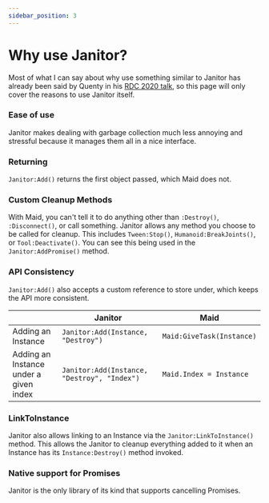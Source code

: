 ```yaml
---
sidebar_position: 3
---
```


# Why use Janitor?

Most of what I can say about why use something similar to Janitor has already been said by Quenty in his [RDC 2020 talk](https://www.youtube.com/watch?v=MOjiKS6F59s), so this page will only cover the reasons to use Janitor itself.

### Ease of use

Janitor makes dealing with garbage collection much less annoying and stressful because it manages them all in a nice interface.

### Returning

`Janitor:Add()` returns the first object passed, which Maid does not.

### Custom Cleanup Methods

With Maid, you can't tell it to do anything other than `:Destroy()`, `:Disconnect()`, or call something. Janitor allows any method you choose to be called for cleanup. This includes `Tween:Stop()`, `Humanoid:BreakJoints()`, or `Tool:Deactivate()`. You can see this being used in the `Janitor:AddPromise()` method.

### API Consistency

`Janitor:Add()` also accepts a custom reference to store under, which keeps the API more consistent.

|                                        | **Janitor**                                 | **Maid**                  |
| -------------------------------------- | ------------------------------------------- | ------------------------- |
| Adding an Instance                     | `Janitor:Add(Instance, "Destroy")`          | `Maid:GiveTask(Instance)` |
| Adding an Instance under a given index | `Janitor:Add(Instance, "Destroy", "Index")` | `Maid.Index = Instance`   |

### LinkToInstance

Janitor also allows linking to an Instance via the `Janitor:LinkToInstance()` method. This allows the Janitor to cleanup everything added to it when an Instance has its `Instance:Destroy()` method invoked.

### Native support for Promises

Janitor is the only library of its kind that supports cancelling Promises.
